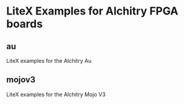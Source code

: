 LiteX Examples for Alchitry FPGA boards
=======================================

au
---
LiteX examples for the Alchitry Au

mojov3
------
LiteX examples for the Alchitry Mojo V3

